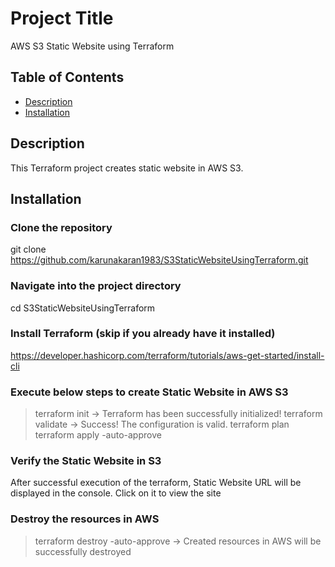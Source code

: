 # Project Title

AWS S3 Static Website using Terraform

## Table of Contents

- [Description](#description)
- [Installation](#installation)

## Description

This Terraform project creates static website in AWS S3.

## Installation

### Clone the repository
git clone https://github.com/karunakaran1983/S3StaticWebsiteUsingTerraform.git

### Navigate into the project directory
cd S3StaticWebsiteUsingTerraform

### Install Terraform (skip if you already have it installed)
https://developer.hashicorp.com/terraform/tutorials/aws-get-started/install-cli

### Execute below steps to create Static Website in AWS S3 
> terraform init -> Terraform has been successfully initialized!
> terraform validate -> Success! The configuration is valid.
> terraform plan
> terraform apply -auto-approve

### Verify the Static Website in S3
After successful execution of the terraform, Static Website URL will be displayed in the console.
Click on it to view the site

### Destroy the resources in AWS
> terraform destroy -auto-approve -> Created resources in AWS will be successfully destroyed